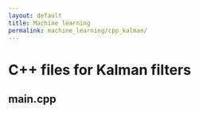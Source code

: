 ```yaml
---
layout: default
title: Machine learning
permalink: machine_learning/cpp_kalman/
---
```


# C++ files for Kalman filters

## main.cpp

<!--
```cpp
{% include kalman_filters_cpp/main.cpp %}
```

## Matrix.hpp

```cpp
{% include kalman_filters_cpp/Matrix.hpp %}
```

## Matrix.cpp

```cpp
{% include kalman_filters_cpp/Matrix.cpp %}
```

## KalmanFilter.hpp

```cpp
{% include kalman_filters_cpp/KalmanFilter.hpp %}
```

## KalmanFilter.cpp

```cpp
{% include kalman_filters_cpp/KalmanFilter.cpp %}
```
-->
